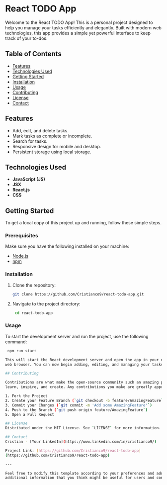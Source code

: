 # React TODO App

Welcome to the React TODO App! This is a personal project designed to help you
manage your tasks efficiently and elegantly. Built with modern web technologies,
this app provides a simple yet powerful interface to keep track of your to-dos.

## Table of Contents

- [Features](#features)
- [Technologies Used](#technologies-used)
- [Getting Started](#getting-started)
- [Installation](#installation)
- [Usage](#usage)
- [Contributing](#contributing)
- [License](#license)
- [Contact](#contact)

## Features

- Add, edit, and delete tasks.
- Mark tasks as complete or incomplete.
- Search for tasks.
- Responsive design for mobile and desktop.
- Persistent storage using local storage.

## Technologies Used

- **JavaScript (JS)**
- **JSX**
- **React.js**
- **CSS**

## Getting Started

To get a local copy of this project up and running, follow these simple steps.

### Prerequisites

Make sure you have the following installed on your machine:

- [Node.js](https://nodejs.org/en/)
- [npm](https://www.npmjs.com/)

### Installation

1. Clone the repository:

   ```sh
   git clone https://github.com/Cristianco9/react-todo-app.git

2. Navigate to the project directory:

   ```sh
    cd react-todo-app

### Usage

To start the development server and run the project, use the following command:

   ```sh
    npm run start

This will start the React development server and open the app in your default
web browser. You can now begin adding, editing, and managing your tasks.

## Contributing

Contributions are what make the open-source community such an amazing place to
learn, inspire, and create. Any contributions you make are greatly appreciated.

1. Fork the Project
2. Create your Feature Branch (`git checkout -b feature/AmazingFeature`)
3. Commit your Changes (`git commit -m 'Add some AmazingFeature'`)
4. Push to the Branch (`git push origin feature/AmazingFeature`)
5. Open a Pull Request

## License
Distributed under the MIT License. See `LICENSE` for more information.

## Contact
Cristian - [Your LinkedIn](https://www.linkedin.com/in/cristianco9/)

Project Link: [https://github.com/Cristianco9/react-todo-app]
(https://github.com/Cristianco9/react-todo-app)

---

Feel free to modify this template according to your preferences and add any
additional information that you think might be useful for users and contributors.
